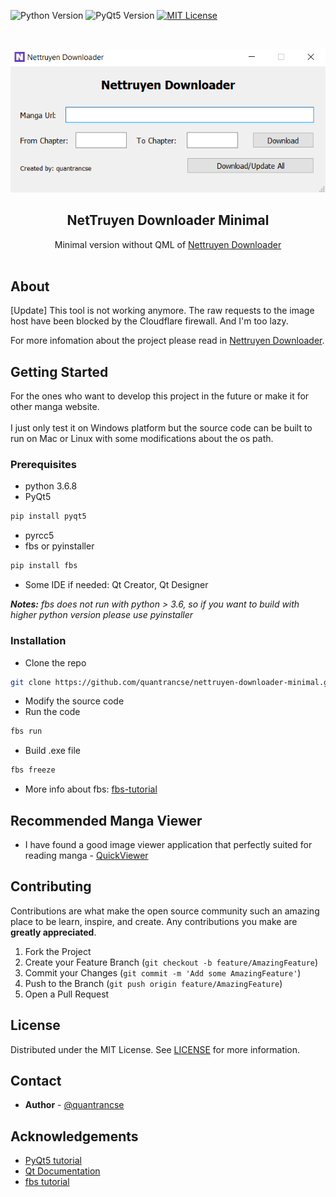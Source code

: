 ![Python Version][python-shield]
![PyQt5 Version][pyqt5-shield]
[![MIT License][license-shield]][license-url]



<!-- PROJECT LOGO -->
<br />
<p align="center">
    <img src="images/screenshot.png" alt="Logo" "></img>

  <h2 align="center">NetTruyen Downloader Minimal</h2>

  <p align="center">
    Minimal version without QML of <a href=https://github.com/quantrancse/nettruyen-downloader>Nettruyen Downloader</a>
    <br />
    <br />
  </p>
</p>

<!-- ABOUT -->
## About
[Update] This tool is not working anymore. The raw requests to the image host have been blocked by the Cloudflare firewall. And I'm too lazy.

For more infomation about the project please read in [Nettruyen Downloader](https://github.com/quantrancse/nettruyen-downloader).

<!-- GETTING STARTED -->
## Getting Started

For the ones who want to develop this project in the future or make it for other manga website.
<br />
<br />
I just only test it on Windows platform but the source code can be built to run on Mac or Linux with some modifications about the os path.

### Prerequisites

* python 3.6.8
* PyQt5
```sh
pip install pyqt5
```
* pyrcc5
* fbs or pyinstaller
```sh
pip install fbs
```
* Some IDE if needed: Qt Creator, Qt Designer

**_Notes:_** _fbs does not run with python > 3.6, so if you want to build with higher python version please use pyinstaller_

### Installation

* Clone the repo
```sh
git clone https://github.com/quantrancse/nettruyen-downloader-minimal.git
```
* Modify the source code
* Run the code
```sh
fbs run
```
* Build .exe file
```sh
fbs freeze
```

* More info about fbs: [fbs-tutorial](https://github.com/mherrmann/fbs-tutorial)


## Recommended Manga Viewer

* I have found a good image viewer application that perfectly suited for reading manga - [QuickViewer](https://kanryu.github.io/quickviewer/)
  
<!-- CONTRIBUTING -->
## Contributing

Contributions are what make the open source community such an amazing place to be learn, inspire, and create. Any contributions you make are **greatly appreciated**.

1. Fork the Project
2. Create your Feature Branch (`git checkout -b feature/AmazingFeature`)
3. Commit your Changes (`git commit -m 'Add some AmazingFeature'`)
4. Push to the Branch (`git push origin feature/AmazingFeature`)
5. Open a Pull Request



<!-- LICENSE -->
## License

Distributed under the MIT License. See [LICENSE][license-url] for more information.

<!-- CONTACT -->
## Contact

* **Author** - [@quantrancse](https://www.facebook.com/quantrancse)

<!-- ACKNOWLEDGEMENTS -->
## Acknowledgements
* [PyQt5 tutorial](https://build-system.fman.io/pyqt5-tutorial)
* [Qt Documentation](https://doc.qt.io/)
* [fbs tutorial](https://github.com/mherrmann/fbs-tutorial)

<!-- MARKDOWN LINKS & IMAGES -->
[python-shield]: https://img.shields.io/badge/python-3.6.8-brightgreen?style=flat-square
[pyqt5-shield]: https://img.shields.io/badge/PyQt5-5.14.1-blue?style=flat-square
[license-shield]: https://img.shields.io/github/license/quantrancse/nettruyen-downloader?style=flat-square
[license-url]: https://github.com/quantrancse/nettruyen-downloader-minimal/blob/master/LICENSE
